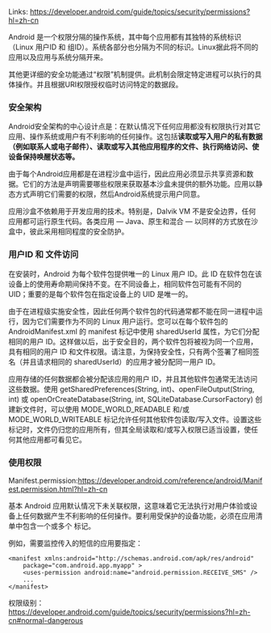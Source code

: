 Links: https://developer.android.com/guide/topics/security/permissions?hl=zh-cn

Android 是一个权限分隔的操作系统，其中每个应用都有其独特的系统标识（Linux 用户ID 和 组ID）。系统各部分也分隔为不同的标识。Linux据此将不同的应用以及应用与系统分隔开来。


其他更详细的安全功能通过“权限”机制提供。此机制会限定特定进程可以执行的具体操作。并且根据URI权限授权临时访问特定的数据段。

### 安全架构

Android安全架构的中心设计点是：在默认情况下任何应用都没有权限执行对其它应用、操作系统或用户有不利影响的任何操作。这包括**读取或写入用户的私有数据（例如联系人或电子邮件）、读取或写入其他应用程序的文件、执行网络访问、使设备保持唤醒状态等。**

由于每个Android应用都是在进程沙盒中运行，因此应用必须显示共享资源和数据。它们的方法是声明需要哪些权限来获取基本沙盒未提供的额外功能。应用以静态方式声明它们需要的权限，然后Android系统提示用户同意。

应用沙盒不依赖用于开发应用的技术。特别是，Dalvik VM 不是安全边界，任何应用都可运行原生代码。各类应用 — Java、原生和混合 — 以同样的方式放在沙盒中，彼此采用相同程度的安全防护。

### 用户ID 和 文件访问

在安装时，Android 为每个软件包提供唯一的 Linux 用户 ID。此 ID 在软件包在该设备上的使用寿命期间保持不变。在不同设备上，相同软件包可能有不同的 UID；重要的是每个软件包在指定设备上的 UID 是唯一的。

由于在进程级实施安全性，因此任何两个软件包的代码通常都不能在同一进程中运行，因为它们需要作为不同的 Linux 用户运行。您可以在每个软件包的 AndroidManifest.xml 的 manifest 标记中使用 sharedUserId 属性，为它们分配相同的用户 ID。这样做以后，出于安全目的，两个软件包将被视为同一个应用，具有相同的用户 ID 和文件权限。请注意，为保持安全性，只有两个签署了相同签名（并且请求相同的 sharedUserId）的应用才被分配同一用户 ID。

应用存储的任何数据都会被分配该应用的用户 ID，并且其他软件包通常无法访问这些数据。使用 getSharedPreferences(String, int)、openFileOutput(String, int) 或 openOrCreateDatabase(String, int, SQLiteDatabase.CursorFactory) 创建新文件时，可以使用 MODE_WORLD_READABLE 和/或 MODE_WORLD_WRITEABLE 标记允许任何其他软件包读取/写入文件。设置这些标记时，文件仍归您的应用所有，但其全局读取和/或写入权限已适当设置，使任何其他应用都可看见它。

### 使用权限

Manifest.permission:https://developer.android.com/reference/android/Manifest.permission.html?hl=zh-cn

基本 Android 应用默认情况下未关联权限，这意味着它无法执行对用户体验或设备上任何数据产生不利影响的任何操作。要利用受保护的设备功能，必须在应用清单中包含一个或多个 <uses-permission> 标记。

例如，需要监控传入的短信的应用要指定：

```
<manifest xmlns:android="http://schemas.android.com/apk/res/android"
    package="com.android.app.myapp" >
    <uses-permission android:name="android.permission.RECEIVE_SMS" />
    ...
</manifest>
```

权限级别：https://developer.android.com/guide/topics/security/permissions?hl=zh-cn#normal-dangerous


